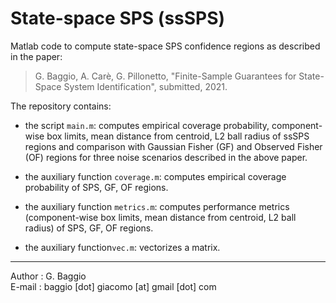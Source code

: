 # State-space SPS (ssSPS)
Matlab code to compute state-space SPS confidence regions as described in the paper:

> G. Baggio, A. Carè, G. Pillonetto, "Finite-Sample Guarantees for State-Space System Identification", submitted, 2021.

The repository contains:

- the script `main.m`: computes empirical coverage probability, component-wise box limits, mean distance from centroid, L2 ball radius of ssSPS regions and comparison with Gaussian Fisher (GF) and Observed Fisher (OF) regions for three noise scenarios described in the above paper.

- the auxiliary function `coverage.m`: computes empirical coverage probability of SPS, GF, OF regions.

- the auxiliary function `metrics.m`: computes performance metrics (component-wise box limits, mean distance from centroid, L2 ball radius) of SPS, GF, OF regions.

- the auxiliary function`vec.m`: vectorizes a matrix.

***

Author : G. Baggio <br/>
E-mail : baggio [dot] giacomo [at] gmail [dot] com
